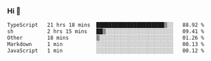 ### Hi 👋

<!--START_SECTION:waka-->

```txt
TypeScript   21 hrs 18 mins  ██████████████████████▒░░   88.92 %
sh           2 hrs 15 mins   ██▒░░░░░░░░░░░░░░░░░░░░░░   09.41 %
Other        18 mins         ▒░░░░░░░░░░░░░░░░░░░░░░░░   01.26 %
Markdown     1 min           ░░░░░░░░░░░░░░░░░░░░░░░░░   00.13 %
JavaScript   1 min           ░░░░░░░░░░░░░░░░░░░░░░░░░   00.12 %
```

<!--END_SECTION:waka-->
